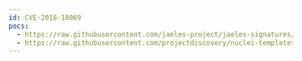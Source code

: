```yaml
---
id: CVE-2018-18069
pocs:
  - https://raw.githubusercontent.com/jaeles-project/jaeles-signatures/master/cves/wordpress-stored-xss-cve-2018-18069.yaml
  - https://raw.githubusercontent.com/projectdiscovery/nuclei-templates/master/cves/CVE-2018-18069.yaml
---
```

